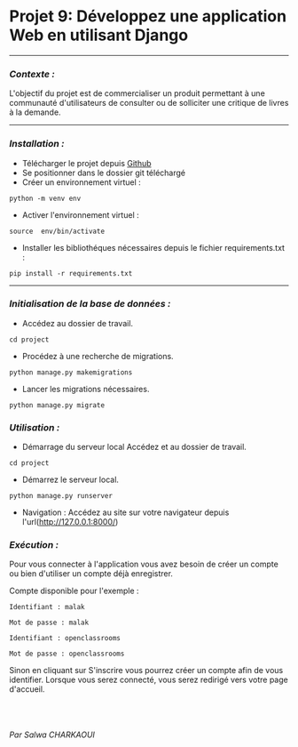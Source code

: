 

# Projet 9: Développez une application Web en utilisant Django
***

### ***Contexte :***
L'objectif du projet est de commercialiser un produit permettant à une communauté d'utilisateurs de
consulter ou de solliciter une critique de livres à la demande.
***
### ***Installation :***

 - Télécharger le projet depuis [Github](https://github.com/CharkaouiSalwa/Projet_9_Django.git)
 - Se positionner dans le dossier git téléchargé
 - Créer un environnement virtuel :
```
python -m venv env
```
 - Activer l'environnement virtuel : 
```
source  env/bin/activate
```
 - Installer les bibliothéques nécessaires depuis le fichier requirements.txt :
``` shell
pip install -r requirements.txt
```
***
### ***Initialisation de la base de données :***
- Accédez au dossier de travail.
```
cd project
```
- Procédez à une recherche de migrations.
```
python manage.py makemigrations
```
- Lancer les migrations nécessaires.
```
python manage.py migrate
```
### ***Utilisation :***
- Démarrage du serveur local Accédez et au dossier de travail.
```
cd project
```
- Démarrez le serveur local.
```
python manage.py runserver
```
- Navigation :
Accédez au site sur votre navigateur depuis l'url(http://127.0.0.1:8000/)
### ***Exécution :*** 
Pour vous connecter à l'application vous avez besoin de créer un compte ou bien d'utiliser un compte déjà enregistrer.

Compte disponible pour l'exemple : 
```
Identifiant : malak

Mot de passe : malak
```
```
Identifiant : openclassrooms

Mot de passe : openclassrooms
```
Sinon en cliquant sur S'inscrire vous pourrez créer un compte afin de vous identifier. Lorsque vous serez connecté, vous serez redirigé vers votre page d'accueil.

<br/><br/><br/>
*Par Salwa CHARKAOUI* 




